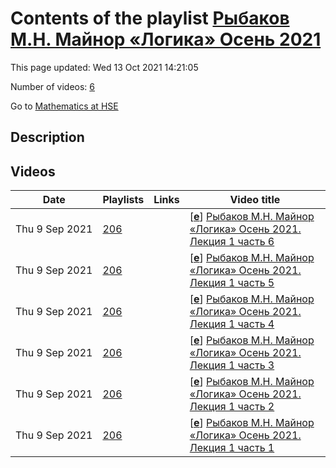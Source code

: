 # Contents of the playlist [Рыбаков М.Н.  Майнор «Логика» Осень 2021](https://www.youtube.com/playlist?list=PLq3E5oubNNoAiWYOxXE5PrcgL3Ezy6cS4)

This page updated: Wed 13 Oct 2021 14:21:05

Number of videos: [6](#videos)

Go to [Mathematics at HSE](../README.md)

## Description



## Videos

|Date|Playlists|Links|Video title|
|---|---|---|---|
| Thu&nbsp;9&nbsp;Sep&nbsp;2021 | [206](../playlists/206 "Рыбаков М.Н.  Майнор «Логика» Осень 2021") |  | [[**e**](https://studio.youtube.com/video/nVHqx0e_LYg/edit "Edit")] [Рыбаков М.Н.  Майнор «Логика» Осень 2021.   Лекция 1 часть 6](https://www.youtube.com/watch?v=nVHqx0e_LYg&list=PLq3E5oubNNoAiWYOxXE5PrcgL3Ezy6cS4 "Год набора 2019") |
| Thu&nbsp;9&nbsp;Sep&nbsp;2021 | [206](../playlists/206 "Рыбаков М.Н.  Майнор «Логика» Осень 2021") |  | [[**e**](https://studio.youtube.com/video/L9OhQ_SMggU/edit "Edit")] [Рыбаков М.Н.  Майнор «Логика» Осень 2021. Лекция 1 часть 5](https://www.youtube.com/watch?v=L9OhQ_SMggU&list=PLq3E5oubNNoAiWYOxXE5PrcgL3Ezy6cS4 "Год набора 2019") |
| Thu&nbsp;9&nbsp;Sep&nbsp;2021 | [206](../playlists/206 "Рыбаков М.Н.  Майнор «Логика» Осень 2021") |  | [[**e**](https://studio.youtube.com/video/KwJYgcxTd0A/edit "Edit")] [Рыбаков М.Н.  Майнор «Логика» Осень 2021. Лекция 1 часть 4](https://www.youtube.com/watch?v=KwJYgcxTd0A&list=PLq3E5oubNNoAiWYOxXE5PrcgL3Ezy6cS4 "Год набора 2019") |
| Thu&nbsp;9&nbsp;Sep&nbsp;2021 | [206](../playlists/206 "Рыбаков М.Н.  Майнор «Логика» Осень 2021") |  | [[**e**](https://studio.youtube.com/video/fC80jbtdAnw/edit "Edit")] [Рыбаков М.Н.  Майнор «Логика» Осень 2021. Лекция 1 часть 3](https://www.youtube.com/watch?v=fC80jbtdAnw&list=PLq3E5oubNNoAiWYOxXE5PrcgL3Ezy6cS4 "Год набора 2019") |
| Thu&nbsp;9&nbsp;Sep&nbsp;2021 | [206](../playlists/206 "Рыбаков М.Н.  Майнор «Логика» Осень 2021") |  | [[**e**](https://studio.youtube.com/video/mGjp5kiStoU/edit "Edit")] [Рыбаков М.Н.  Майнор «Логика» Осень 2021. Лекция 1 часть 2](https://www.youtube.com/watch?v=mGjp5kiStoU&list=PLq3E5oubNNoAiWYOxXE5PrcgL3Ezy6cS4 "Год набора 2019") |
| Thu&nbsp;9&nbsp;Sep&nbsp;2021 | [206](../playlists/206 "Рыбаков М.Н.  Майнор «Логика» Осень 2021") |  | [[**e**](https://studio.youtube.com/video/2yvy7IDPiDY/edit "Edit")] [Рыбаков М.Н.  Майнор «Логика» Осень 2021. Лекция 1 часть 1](https://www.youtube.com/watch?v=2yvy7IDPiDY&list=PLq3E5oubNNoAiWYOxXE5PrcgL3Ezy6cS4 "Год набора 2019") |

